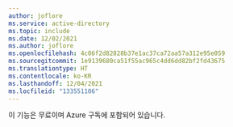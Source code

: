 ```yaml
---
author: joflore
ms.service: active-directory
ms.topic: include
ms.date: 12/02/2021
ms.author: joflore
ms.openlocfilehash: 4c06f2d82828b37e1ac37ca72aa57a312e95e059
ms.sourcegitcommit: 1e9139680ca51f55ac965c4dd6dd82bf2fd43675
ms.translationtype: HT
ms.contentlocale: ko-KR
ms.lasthandoff: 12/04/2021
ms.locfileid: "133551106"
---
```

이 기능은 무료이며 Azure 구독에 포함되어 있습니다.
